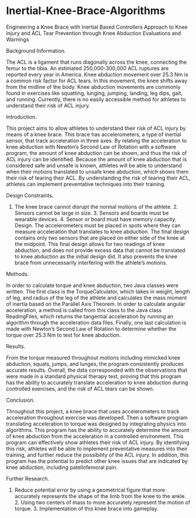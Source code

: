 # Inertial-Knee-Brace-Algorithms

Engineering a Knee Brace with Inertial Based Controllers Approach to Knee Injury and ACL Tear Prevention through Knee Abduction Evaluations and Warnings

Background Information. 

The ACL is a ligament that runs diagonally across the knee, connecting the femur to the tibia. An estimated 250,000-300,000 ACL ruptures are reported every year in America. Knee abduction movement over 25.3 Nm is a common risk factor for ACL tears. In this movement, the knee shifts away from the midline of the body. Knee abduction movements are commonly found in exercises like squatting, lunging, jumping, landing, leg dips, gait, and running. Currently, there is no easily accessible method for athletes to understand their risk of ACL injury. 

Introduction.

This project aims to allow athletes to understand their risk of ACL injury by means of a knee brace. This brace has accelerometers, a type of inertial sensor, that track acceleration in three axes. By relating the acceleration to knee abduction with Newton’s Second Law of Rotation with a software program, the amount of knee abduction can be shown, and thus the risk of ACL injury can be identified. Because the amount of knee abduction that is considered safe and unsafe is known, athletes will be able to understand when their motions translated to unsafe knee abduction, which shows them their risk of tearing their ACL. By understanding the risk of tearing their ACL, athletes can implement preventative techniques into their training. 

Design Constraints.

1. The knee brace cannot disrupt the normal motions of the athlete. 2. Sensors cannot be large in size. 3. Sensors and boards must be wearable devices. 4. Sensor or board must have memory capacity. Design. The accelerometers must be placed in spots where they can measure acceleration that translates to knee abduction. The final design contains only two sensors that are placed on either side of the knee at the midpoint. This final design allows for two readings of knee abduction, and does not provide excess data that cannot be translated to knee abduction as the initial design did. It also prevents the knee brace from unnecessarily interfering with the athlete’s motions.

Methods.

In order to calculate torque and knee abduction, two Java classes were written. The first class is the TorqueCalculator, which takes in weight, length of leg, and radius of the leg of the athlete and calculates the mass moment of inertia based on the Parallel Axis Theorem. In order to calculate angular acceleration, a method is called from this class to the Java class ReadingFiles, which returns the tangential acceleration by running an algorithm through the acceleration data files. Finally, one last calculation is made with Newton’s Second Law of Rotation to determine whether the torque over 25.3 Nm to test for knee abduction.

Results. 

From the torque measured throughout motions including mimicked knee abduction, squats, jumps, and lunges, the program consistently produces accurate results. Overall, the data corresponded with the observations that were made in a standard physical therapy test, proving that this program has the ability to accurately translate acceleration to knee abduction during controlled exercises, and the risk of ACL tears can be shown.

Conclusion.

Throughout this project, a knee brace that uses accelerometers to track acceleration throughout exercise was developed. Then a software program translating acceleration to torque was designed by integrating physics into algorithms. This program has the ability to accurately determine the amount of knee abduction from the acceleration in a controlled environment. This program can effectively show athletes their risk of ACL injury. By identifying this risk, athletes will be able to implement preventative measures into their training, and further reduce the possibility of the ACL injury. In addition, this program has the potential to predict other knee issues that are indicated by knee abduction, including patellofemoral pain. 

Further Research.
1. Reduce potential error by using a geometrical figure that more accurately represents the shape of the limb from the knee to the ankle. 2. Using two centers of mass to more accurately represent the motion of torque. 3. Implementation of this knee brace into gameplay.
